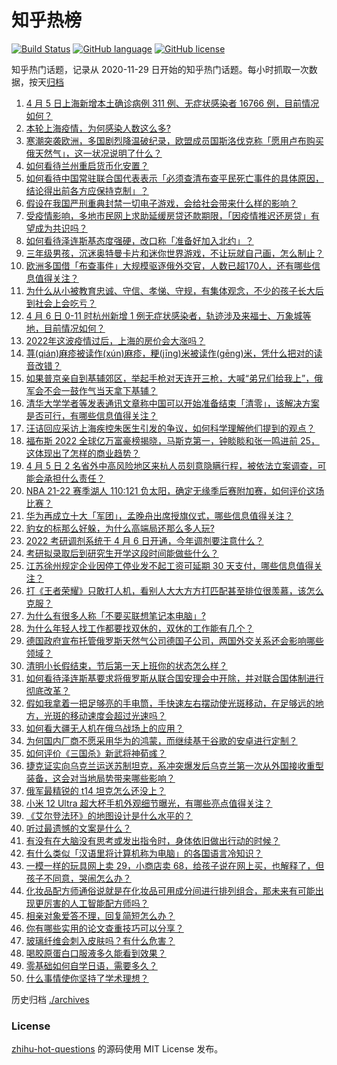 # 知乎热榜
[![Build Status](https://github.com/ToWeLong/zhihu-hot-questions/workflows/CI/badge.svg)](https://github.com/ToWeLong/zhihu-hot-questions/actions)
[![GitHub language](https://img.shields.io/badge/language-golang-orange.svg)](https://golang.org/)
[![GitHub license](https://img.shields.io/github/license/ToWeLong/zhihu-hot-questions)](https://github.com/ToWeLong/zhihu-hot-questions/blob/main/LICENSE)

知乎热门话题，记录从 2020-11-29 日开始的知乎热门话题。每小时抓取一次数据，按天[归档](./archives)

<!-- BEGIN -->

1. [4 月 5 日上海新增本土确诊病例 311 例、无症状感染者 16766 例，目前情况如何？](https://www.zhihu.com/question/526254075)
1. [本轮上海疫情，为何感染人数这么多?](https://www.zhihu.com/question/525740117)
1. [寒潮突袭欧洲，多国剧烈降温破纪录，欧盟成员国斯洛伐克称「愿用卢布购买俄天然气」，这一状况说明了什么？](https://www.zhihu.com/question/526083781)
1. [如何看待兰州重启货币化安置？](https://www.zhihu.com/question/526027279)
1. [如何看待中国常驻联合国代表表示「必须查清布查平民死亡事件的具体原因，结论得出前各方应保持克制」？](https://www.zhihu.com/question/526259801)
1. [假设在我国严刑重典封禁一切电子游戏，会给社会带来什么样的影响？](https://www.zhihu.com/question/280595857)
1. [受疫情影响，多地市民网上求助延缓房贷还款期限，「因疫情推迟还房贷」有望成为共识吗？](https://www.zhihu.com/question/526276106)
1. [如何看待泽连斯基态度强硬，改口称「准备好加入北约」？](https://www.zhihu.com/question/526185277)
1. [三年级男孩，沉迷奥特曼卡片和迷你世界游戏，不让玩就自己画，怎么制止？](https://www.zhihu.com/question/519533253)
1. [欧洲多国借「布查事件」大规模驱逐俄外交官，人数已超170人，还有哪些信息值得关注？](https://www.zhihu.com/question/526268993)
1. [为什么从小被教育忠诚、守信、孝悌、守规，有集体观念，不少的孩子长大后到社会上会吃亏？](https://www.zhihu.com/question/525413641)
1. [4 月 6 日 0-11 时杭州新增 1 例无症状感染者，轨迹涉及来福士、万象城等地，目前情况如何？](https://www.zhihu.com/question/526305194)
1. [2022年这波疫情过后，上海的房价会大涨吗？](https://www.zhihu.com/question/526089861)
1. [荨(qián)麻疹被读作(xún)麻疹，粳(jīng)米被读作(gēng)米，凭什么把对的读音改错？](https://www.zhihu.com/question/525002535)
1. [如果普京亲自到基辅郊区，举起手枪对天连开三枪，大喊“弟兄们给我上”，俄军会不会一鼓作气当天拿下基辅？](https://www.zhihu.com/question/524163786)
1. [清华大学学者等发表通讯文章称中国可以开始准备结束「清零」，该解决方案是否可行，有哪些信息值得关注？](https://www.zhihu.com/question/526272273)
1. [汪诘回应采访上海疾控朱医生引发的争议，如何科学理解他们提到的观点？](https://www.zhihu.com/question/526027604)
1. [福布斯 2022 全球亿万富豪榜揭晓，马斯克第一，钟睒睒和张一鸣进前 25，这体现出了怎样的商业趋势？](https://www.zhihu.com/question/526191859)
1. [4 月 5 日 2 名省外中高风险地区来杭人员刻意隐瞒行程，被依法立案调查，可能会承担什么责任？](https://www.zhihu.com/question/526308562)
1. [NBA 21-22 赛季湖人 110:121 负太阳，确定无缘季后赛附加赛，如何评价这场比赛？](https://www.zhihu.com/question/526269097)
1. [华为再成立十大「军团」，孟晚舟出席授旗仪式，哪些信息值得关注？](https://www.zhihu.com/question/525967275)
1. [豹女的标那么好躲，为什么高端局还那么多人玩?](https://www.zhihu.com/question/451881236)
1. [2022 考研调剂系统于 4 月 6 日开通，今年调剂要注意什么？](https://www.zhihu.com/question/526257862)
1. [考研拟录取后到研究生开学这段时间能做些什么？](https://www.zhihu.com/question/525934845)
1. [江苏徐州规定企业因停工停业发不起工资可延期 30 天支付，哪些信息值得关注？](https://www.zhihu.com/question/526263805)
1. [打《王者荣耀》只敢打人机，看别人大大方方打匹配甚至排位很羡慕，该怎么克服？](https://www.zhihu.com/question/526230991)
1. [为什么有很多人称「不要买联想笔记本电脑」?](https://www.zhihu.com/question/524894839)
1. [为什么年轻人找工作都要找双休的，双休的工作能有几个？](https://www.zhihu.com/question/525911720)
1. [德国政府宣布托管俄罗斯天然气公司德国子公司，两国外交关系还会影响哪些领域？](https://www.zhihu.com/question/526118932)
1. [清明小长假结束，节后第一天上班你的状态怎么样？](https://www.zhihu.com/question/526287860)
1. [如何看待泽连斯基要求将俄罗斯从联合国安理会中开除，并对联合国体制进行彻底改革？](https://www.zhihu.com/question/526281727)
1. [假如我拿着一把足够亮的手电筒，手快速左右摆动使光斑移动，在足够远的地方，光斑的移动速度会超过光速吗？](https://www.zhihu.com/question/432969992)
1. [如何看大疆无人机在俄乌战场上的应用？](https://www.zhihu.com/question/525628610)
1. [为何国内厂商不愿采用华为的鸿蒙，而继续基于谷歌的安卓进行定制？](https://www.zhihu.com/question/524738486)
1. [如何评价《三国杀》新武将神荀彧？](https://www.zhihu.com/question/525602919)
1. [捷克证实向乌克兰运送苏制坦克，系冲突爆发后乌克兰第一次从外国接收重型装备，这会对当地局势带来哪些影响？](https://www.zhihu.com/question/526297657)
1. [俄军最精锐的 t14 坦克怎么还没上？](https://www.zhihu.com/question/525727953)
1. [小米 12 Ultra 超大杯手机外观细节曝光，有哪些亮点值得关注？](https://www.zhihu.com/question/525636066)
1. [《艾尔登法环》的地图设计是什么水平的？](https://www.zhihu.com/question/520452712)
1. [听过最遗憾的文案是什么？](https://www.zhihu.com/question/524744505)
1. [有没有在大脑没有思考或发出指令时，身体依旧做出行动的时候？](https://www.zhihu.com/question/303832773)
1. [有什么类似「汉语里将计算机称为电脑」的各国语言冷知识？](https://www.zhihu.com/question/351195842)
1. [一模一样的玩具网上卖 29，小商店卖 68，给孩子说在网上买，也解释了，但孩子不同意，哭闹怎么办？](https://www.zhihu.com/question/525757457)
1. [化妆品配方师通俗说就是在化妆品可用成分间进行排列组合，那未来有可能出现更厉害的人工智能配方师吗？](https://www.zhihu.com/question/518436486)
1. [相亲对象爱答不理，回复简短怎么办？](https://www.zhihu.com/question/525805032)
1. [你有哪些实用的论文查重技巧可以分享？](https://www.zhihu.com/question/525825111)
1. [玻璃纤维会刺入皮肤吗？有什么危害？](https://www.zhihu.com/question/34988195)
1. [喝胶原蛋白口服液多久能看到效果？](https://www.zhihu.com/question/526290910)
1. [零基础如何自学日语，需要多久？](https://www.zhihu.com/question/288850575)
1. [什么事情使你坚持了学术理想？](https://www.zhihu.com/question/525068850)

<!-- END -->

历史归档 [./archives](./archives)


### License
[zhihu-hot-questions](https://github.com/towelong/zhihu-hot-questions) 的源码使用 MIT License 发布。